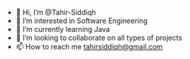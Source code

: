 - 👋 Hi, I’m @Tahir-Siddiqh
- 👀 I’m interested in Software Engineering
- 🌱 I’m currently learning Java
- 💞️ I’m looking to collaborate on all types of projects
- 📫 How to reach me tahirsiddiqh@gmail.com

<!---
Tahir-Siddiqh/Tahir-Siddiqh is a ✨ special ✨ repository because its `README.md` (this file) appears on your GitHub profile.
You can click the Preview link to take a look at your changes.
--->
